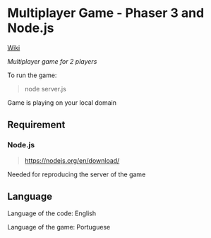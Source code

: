 # Multiplayer Game - Phaser 3 and Node.js

[Wiki](https://github.com/tmsl9/multiplayer-game/wiki)

*Multiplayer game for 2 players*

To run the game:

>node server.js

Game is playing on your local domain

## Requirement

### Node.js

> https://nodejs.org/en/download/

Needed for reproducing the server of the game

## Language

Language of the code: English

Language of the game: Portuguese

